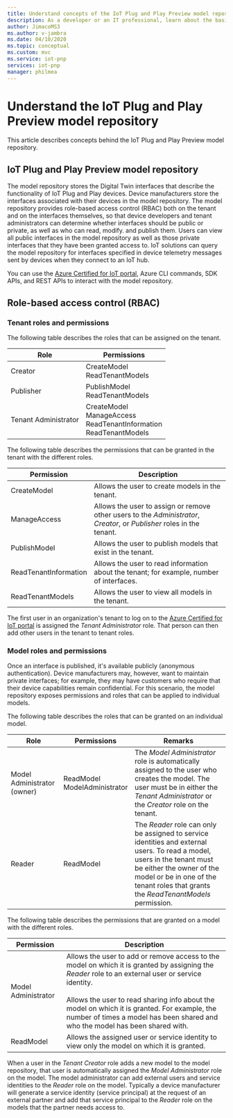 ```yaml
---
title: Understand concepts of the IoT Plug and Play Preview model repository | Microsoft Docs
description: As a developer or an IT professional, learn about the basic concepts of the IoT Plug and Play model repository.
author: JimacoMS3
ms.author: v-jambra
ms.date: 04/10/2020
ms.topic: conceptual
ms.custom: mvc
ms.service: iot-pnp
services: iot-pnp
manager: philmea
---
```


# Understand the IoT Plug and Play Preview model repository

This article describes concepts behind the IoT Plug and Play Preview model repository.

## IoT Plug and Play Preview model repository

The model repository stores the Digital Twin interfaces that describe the functionality of IoT Plug and Play devices. Device manufacturers store the interfaces associated with their devices in the model repository. The model repository provides role-based access control (RBAC) both on the tenant and on the interfaces themselves, so that device developers and tenant administrators can determine whether interfaces should be public or private, as well as who can read, modify. and publish them. Users can view all public interfaces in the model repository as well as those private interfaces that they have been granted access to. IoT solutions can query the model repository for interfaces specified in  device telemetry messages sent by devices when they connect to an IoT hub.

You can use the [Azure Certified for IoT portal](https://aka.ms/ACFI), Azure CLI commands, SDK APIs, and REST APIs to interact with the model repository.

## Role-based access control (RBAC)

### Tenant roles and permissions

The following table describes the roles that can be assigned on the tenant.

| Role | Permissions |
|------|-------------|
| Creator | CreateModel </br> ReadTenantModels |
| Publisher | PublishModel </br> ReadTenantModels |
| Tenant Administrator | CreateModel </br> ManageAccess </br> ReadTenantInformation </br> ReadTenantModels |

The following table describes the permissions that can be granted in the tenant with the different roles.

| Permission | Description |
|------------| ------------|
| CreateModel | Allows the user to create  models in the tenant. |
| ManageAccess | Allows the user to assign or remove other users to the *Administrator*, *Creator*, or *Publisher* roles in the tenant. |
| PublishModel | Allows the user to publish models that exist in the tenant. |
| ReadTenantInformation | Allows the user to read information about the tenant; for example, number of interfaces. |
| ReadTenantModels | Allows the user to view all models in the tenant. |

The first user in an organization's tenant to log on to the [Azure Certified for IoT portal](https://aka.ms/ACFI) is assigned the *Tenant Administrator* role. That person can then add other users in the tenant to tenant roles.

### Model roles and permissions

Once an interface is published, it's available publicly (anonymous authentication). Device manufacturers may, however, want to maintain private interfaces; for example, they may have customers who require that their device capabilities remain confidential. For this scenario, the model repository exposes permissions and roles that can be applied to individual  models.

The following table describes the roles that can be granted on an individual model.

| Role | Permissions | Remarks |
|------|-------------|---------|
| Model Administrator (owner) | ReadModel </br> ModelAdministrator | The *Model Administrator* role is automatically assigned to the user who creates the model. The user must be in either the *Tenant Administrator* or the *Creator* role on the tenant. |
| Reader | ReadModel | The *Reader* role can only be assigned to service identities and external users. To read a model, users in the tenant must be either the owner of the model or be in one of the tenant roles that grants the *ReadTenantModels* permission. |

The following table describes the permissions that are granted on a model with the different roles.

| Permission | Description |
|------------| ------------|
| Model Administrator | Allows the user to add or remove access to the model on which it is granted by assigning the *Reader* role to an external user or service identity. </br></br> Allows the user to read sharing info about the model on which it is granted. For example, the number of times a model has been shared and who the model has been shared with. |
| ReadModel | Allows the assigned user or service identity to view only the model on which it is granted. |

When a user in the *Tenant Creator* role adds a new model to the model repository, that user is automatically assigned the *Model Administrator* role on the model. The model administrator can add external users and service identities to the *Reader* role on the model. Typically a device manufacturer will generate a service identity (service principal) at the request of an external partner and add that service principal to the *Reader* role on the models that the partner needs access to.
